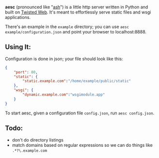 __aesc__ (pronounced like "[ash][]") is a little http server written in Python and built on [Twisted Web][]. It's meant to effortlessly serve static files and wsgi applications.

[ash]: http://en.wiktionary.org/wiki/%C3%A6sc#Old_English
[Twisted Web]: http://cherrypy.org/


There's an example in the `example` directory; you can use `aesc example/configuration.json` and point your browser to localhost:8888.

## Using It:


Configuration is done in json; your file should look like this:

````json
{
    "port": 80,
    "static": {
        "static.example.com":"/home/example/public/static"
    },
    "wsgi": {
        "dynamic.example.com":"wsgimodule.app"
    }
}
````

To start aesc, given a configuration file `config.json`, run `aesc config.json`.

## Todo:

* don't do directory listings
* match domains based on regular expressions so we can do things like `.*?\.example.com`

